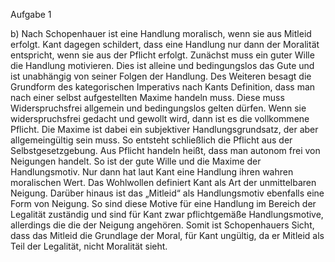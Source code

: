 Aufgabe 1

b) Nach Schopenhauer ist eine Handlung moralisch, wenn sie aus Mitleid erfolgt.
Kant dagegen schildert, dass eine Handlung nur dann der Moralität entspricht, wenn sie aus der Pflicht erfolgt.
Zunächst muss ein guter Wille die Handlung motivieren. Dies ist alleine und bedingungslos das Gute und ist unabhängig von seiner Folgen der Handlung.
Des Weiteren besagt die Grundform des kategorischen Imperativs nach Kants Definition, dass man nach einer selbst aufgestellten Maxime handeln muss. Diese muss Widerspruchsfrei allgemein und bedingungslos gelten dürfen. Wenn sie widerspruchsfrei gedacht und gewollt wird, dann ist es die vollkommene Pflicht.
Die Maxime ist dabei ein subjektiver Handlungsgrundsatz, der aber allgemeingültig sein muss.
So entsteht schließlich die Pflicht aus der Selbstgesetzgebung.
Aus Pflicht handeln heißt, dass man autonom frei von Neigungen handelt. So ist der gute Wille und die Maxime der Handlungsmotiv.
Nur dann hat laut Kant eine Handlung ihren wahren moralischen Wert.
Das Wohlwollen definiert Kant als Art der unmittelbaren Neigung. Darüber hinaus ist das „Mitleid“ als Handlungsmotiv ebenfalls eine Form von Neigung. So sind diese Motive für eine Handlung im Bereich der Legalität zuständig und sind für Kant zwar pflichtgemäße Handlungsmotive, allerdings die die der Neigung angehören. Somit ist Schopenhauers Sicht, dass das Mitleid die Grundlage der Moral, für Kant ungültig, da er Mitleid als Teil der Legalität, nicht Moralität sieht.



